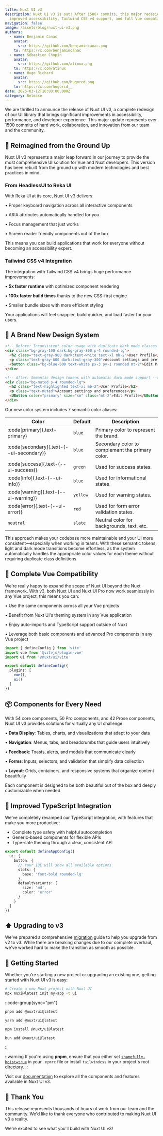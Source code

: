```yaml
---
title: Nuxt UI v3
description: Nuxt UI v3 is out! After 1500+ commits, this major redesign brings
  improved accessibility, Tailwind CSS v4 support, and full Vue compatibility
navigation: false
image: /assets/blog/nuxt-ui-v3.png
authors:
  - name: Benjamin Canac
    avatar:
      src: https://github.com/benjamincanac.png
    to: https://x.com/benjamincanac
  - name: Sébastien Chopin
    avatar:
      src: https://github.com/atinux.png
    to: https://x.com/atinux
  - name: Hugo Richard
    avatar:
      src: https://github.com/hugorcd.png
    to: https://x.com/hugorcd__
date: 2025-03-12T10:00:00.000Z
category: Release
---
```


We are thrilled to announce the release of Nuxt UI v3, a complete redesign of our UI library that brings significant improvements in accessibility, performance, and developer experience. This major update represents over 1500 commits of hard work, collaboration, and innovation from our team and the community.

## 🚀 Reimagined from the Ground Up

Nuxt UI v3 represents a major leap forward in our journey to provide the most comprehensive UI solution for Vue and Nuxt developers. This version has been rebuilt from the ground up with modern technologies and best practices in mind.

### **From HeadlessUI to Reka UI**

With Reka UI at its core, Nuxt UI v3 delivers:

• Proper keyboard navigation across all interactive components

• ARIA attributes automatically handled for you

• Focus management that just works

• Screen reader friendly components out of the box

This means you can build applications that work for everyone without becoming an accessibility expert.

### **Tailwind CSS v4 Integration**

The integration with Tailwind CSS v4 brings huge performance improvements:

• **5x faster runtime** with optimized component rendering

• **100x faster build times** thanks to the new CSS-first engine

• Smaller bundle sizes with more efficient styling

Your applications will feel snappier, build quicker, and load faster for your users.

## 🎨 A Brand New Design System

```html
<!-- Before: Inconsistent color usage with duplicate dark mode classes -->
<div class="bg-gray-100 dark:bg-gray-800 p-4 rounded-lg">
  <h2 class="text-gray-900 dark:text-white text-xl mb-2">User Profile</h2>
  <p class="text-gray-600 dark:text-gray-300">Account settings and preferences</p>
  <button class="bg-blue-500 text-white px-3 py-1 rounded mt-2">Edit Profile</button>
</div>
```

```html
<!-- After: Semantic design tokens with automatic dark mode support -->
<div class="bg-muted p-4 rounded-lg">
  <h2 class="text-highlighted text-xl mb-2">User Profile</h2>
  <p class="text-muted">Account settings and preferences</p>
  <UButton color="primary" size="sm" class="mt-2">Edit Profile</UButton>
</div>
```

Our new color system includes 7 semantic color aliases:

| Color                                    | Default  | Description                                      |
|------------------------------------------|----------|--------------------------------------------------|
| :code[primary]{.text-primary}     | `blue`   | Primary color to represent the brand.            
| :code[secondary]{.text-(--ui-secondary)} | `blue`   | Secondary color to complement the primary color. 
| :code[success]{.text-(--ui-success)}     | `green`  | Used for success states.                         
| :code[info]{.text-(--ui-info)}           | `blue`   | Used for informational states.                   
| :code[warning]{.text-(--ui-warning)}     | `yellow` | Used for warning states.                         
| :code[error]{.text-(--ui-error)}         | `red`    | Used for form error validation states.           |
| `neutral`                                | `slate`  | Neutral color for backgrounds, text, etc.        |

This approach makes your codebase more maintainable and your UI more consistent—especially when working in teams. With these semantic tokens, light and dark mode transitions become effortless, as the system automatically handles the appropriate color values for each theme without requiring duplicate class definitions.

## 💚 Complete Vue Compatibility

We're really happy to expand the scope of Nuxt UI beyond the Nuxt framework. With v3, both Nuxt UI and Nuxt UI Pro now work seamlessly in any Vue project, this means you can:

• Use the same components across all your Vue projects

• Benefit from Nuxt UI's theming system in any Vue application

• Enjoy auto-imports and TypeScript support outside of Nuxt

• Leverage both basic components and advanced Pro components in any Vue project

```ts [vite.config.ts]
import { defineConfig } from 'vite'
import vue from '@vitejs/plugin-vue'
import ui from '@nuxt/ui/vite'

export default defineConfig({
  plugins: [
    vue(),
    ui()
  ]
})
```

## 📦 Components for Every Need

With 54 core components, 50 Pro components, and 42 Prose components, Nuxt UI v3 provides solutions for virtually any UI challenge:

• **Data Display**: Tables, charts, and visualizations that adapt to your data

• **Navigation**: Menus, tabs, and breadcrumbs that guide users intuitively

• **Feedback**: Toasts, alerts, and modals that communicate clearly

• **Forms**: Inputs, selectors, and validation that simplify data collection

• **Layout**: Grids, containers, and responsive systems that organize content beautifully

Each component is designed to be both beautiful out of the box and deeply customizable when needed.

## 🔷 Improved TypeScript Integration

We've completely revamped our TypeScript integration, with features that make you more productive:

- Complete type safety with helpful autocompletion
- Generic-based components for flexible APIs
- Type-safe theming through a clear, consistent API

```ts
export default defineAppConfig({
  ui: {
    button: {
      // Your IDE will show all available options
      slots: {
        base: 'font-bold rounded-lg'
      },
      defaultVariants: {
        size: 'md',
        color: 'error'
      }
    }
  }
})
```

## ⬆️ Upgrading to v3

We've prepared a comprehensive [migration](https://ui.nuxt.com/getting-started/migration) guide to help you upgrade from v2 to v3. While there are breaking changes due to our complete overhaul, we've worked hard to make the transition as smooth as possible.

## 🎯 Getting Started

Whether you're starting a new project or upgrading an existing one, getting started with Nuxt UI v3 is easy:

```bash
# Create a new Nuxt project with Nuxt UI
npx nuxi@latest init my-app -t ui
```

::code-group{sync="pm"}
```bash [pnpm]
pnpm add @nuxt/ui@latest
```

```bash [yarn]
yarn add @nuxt/ui@latest
```

```bash [npm]
npm install @nuxt/ui@latest
```

```bash [bun]
bun add @nuxt/ui@latest
```
::

::warning
If you're using **pnpm**, ensure that you either set [`shamefully-hoist=true`](https://pnpm.io/npmrc#shamefully-hoist) in your `.npmrc` file or install `tailwindcss` in your project's root directory.
::

Visit our [documentation](https://ui.nuxt.com/getting-started) to explore all the components and features available in Nuxt UI v3.

## 🙏 Thank You

This release represents thousands of hours of work from our team and the community. We'd like to thank everyone who contributed to making Nuxt UI v3 a reality.

We're excited to see what you'll build with Nuxt UI v3!
